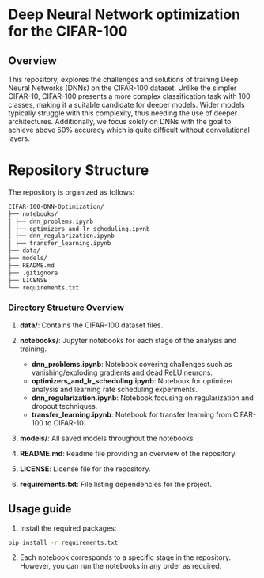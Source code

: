 # Deep Neural Network optimization for the CIFAR-100

## Overview

This repository, explores the challenges and solutions of training Deep Neural Networks (DNNs) on the CIFAR-100 dataset. Unlike the simpler CIFAR-10, CIFAR-100 presents a more complex classification task with 100 classes, making it a suitable candidate for deeper models. Wider models typically struggle with this complexity, thus needing the use of deeper architectures. Additionally, we focus solely on DNNs with the goal to achieve above 50% accuracy which is quite difficult without convolutional layers. 

# Repository Structure

The repository is organized as follows:
```bash
CIFAR-100-DNN-Optimization/
├── notebooks/
│ ├── dnn_problems.ipynb
│ ├── optimizers_and_lr_scheduling.ipynb
│ ├── dnn_regularization.ipynb
│ ├── transfer_learning.ipynb
├── data/
├── models/
├── README.md
├── .gitignore
├── LICENSE
└── requirements.txt
```

### Directory Structure Overview

1. **data/**: Contains the CIFAR-100 dataset files.

2. **notebooks/**: Jupyter notebooks for each stage of the analysis and training.
    - **dnn_problems.ipynb**: Notebook covering challenges such as vanishing/exploding gradients and dead ReLU neurons.
    - **optimizers_and_lr_scheduling.ipynb**: Notebook for optimizer analysis and learning rate scheduling experiments.
    - **dnn_regularization.ipynb**: Notebook focusing on regularization and dropout techniques.
    - **transfer_learning.ipynb**: Notebook for transfer learning from CIFAR-100 to CIFAR-10.
3. **models/**: All saved models throughout the notebooks
4. **README.md**: Readme file providing an overview of the repository.
5. **LICENSE**: License file for the repository.
6. **requirements.txt**: File listing dependencies for the project.

## Usage guide

1. Install the required packages:

```bash
pip install -r requirements.txt
```

2. Each notebook corresponds to a specific stage in the repository. However, you can run the notebooks in any order as required.
